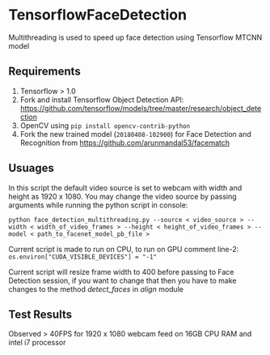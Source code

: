 # TensorflowFaceDetection

Multithreading is used to speed up face detection using Tensorflow MTCNN model

## Requirements
1. Tensorflow > 1.0    			
2. Fork and install Tensorflow Object Detection API: https://github.com/tensorflow/models/tree/master/research/object_detection  	
3. OpenCV using `pip install opencv-contrib-python`
4. Fork the new trained model (`20180408-102900`) for Face Detection and Recognition from https://github.com/arunmandal53/facematch

## Usuages
In this script the default video source is set to webcam with width and height as 1920 x 1080. You may change the video source by passing arguments while running the python script in console:  		

`python face_detection_multithreading.py --source < video_source > --width < width_of_video_frames > --height < height_of_video_frames > -- model < path_to_facenet_model_pb_file >`

Current script is made to run on CPU, to run on GPU comment line-2: `os.environ["CUDA_VISIBLE_DEVICES"] = "-1"`

Current script will resize frame width to 400 before passing to Face Detection session, if you want to change that then you have to make changes to the method *detect_faces* in *align* module

## Test Results
Observed > 40FPS for 1920 x 1080 webcam feed on 16GB CPU RAM and intel i7 processor





